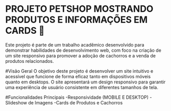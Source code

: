 # PROJETO PETSHOP MOSTRANDO PRODUTOS E INFORMAÇÕES EM CARDS 🐶

Este projeto é parte de um trabalho acadêmico desenvolvido para demonstrar habilidades de desenvolvimento web, com foco na criação de um site responsivo para promover a adoção de cachorros e a venda de produtos relacionados.

#Visão Geral
O objetivo deste projeto é desenvolver um site intuitivo e acessível que funcione de forma eficaz tanto em dispositivos móveis quanto em desktops. O site apresentará um design responsivo para garantir uma experiência de usuário consistente em diferentes tamanhos de tela.

#Funcionalidades Principais
-Responsividade (MOBILE E DESKTOP)
-Slideshow de Imagens
-Cards de Produtos e Cachorros
